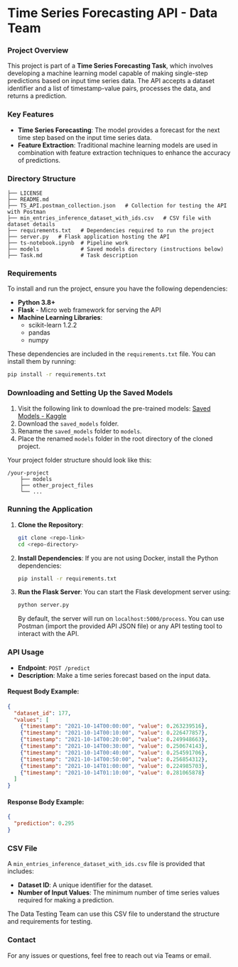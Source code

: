 # Time Series Forecasting API - Data Team

### Project Overview

This project is part of a **Time Series Forecasting Task**, which involves developing a machine learning model capable of making single-step predictions based on input time series data. The API accepts a dataset identifier and a list of timestamp-value pairs, processes the data, and returns a prediction.

### Key Features
- **Time Series Forecasting**: The model provides a forecast for the next time step based on the input time series data.
- **Feature Extraction**: Traditional machine learning models are used in combination with feature extraction techniques to enhance the accuracy of predictions.

### Directory Structure
```
├── LICENSE
├── README.md
├── TS_API.postman_collection.json   # Collection for testing the API with Postman
├── min_entries_inference_dataset_with_ids.csv   # CSV file with dataset details
├── requirements.txt   # Dependencies required to run the project
├── server.py   # Flask application hosting the API
├── ts-notebook.ipynb  # Pipeline work
├── models             # Saved models directory (instructions below)
├── Task.md            # Task description
```

### Requirements
To install and run the project, ensure you have the following dependencies:
- **Python 3.8+**
- **Flask** - Micro web framework for serving the API
- **Machine Learning Libraries**:
  - scikit-learn 1.2.2
  - pandas
  - numpy

These dependencies are included in the `requirements.txt` file. You can install them by running:

```bash
pip install -r requirements.txt
```

### Downloading and Setting Up the Saved Models

1. Visit the following link to download the pre-trained models: [Saved Models - Kaggle](https://www.kaggle.com/code/mariamelseedawy/ts-notebook/output)
2. Download the `saved_models` folder.
3. Rename the `saved_models` folder to `models`.
4. Place the renamed `models` folder in the root directory of the cloned project.

Your project folder structure should look like this:

```
/your-project
    ├── models
    ├── other_project_files
    └── ...
```

### Running the Application

1. **Clone the Repository**:
   ```bash
   git clone <repo-link>
   cd <repo-directory>
   ```

2. **Install Dependencies**:
   If you are not using Docker, install the Python dependencies:
   ```bash
   pip install -r requirements.txt
   ```

3. **Run the Flask Server**:
   You can start the Flask development server using:
   ```bash
   python server.py
   ```
   By default, the server will run on `localhost:5000/process`. You can use Postman (import the provided API JSON file) or any API testing tool to interact with the API.

### API Usage

- **Endpoint**: `POST /predict`
- **Description**: Make a time series forecast based on the input data.

#### Request Body Example:
```json
{
  "dataset_id": 177,
  "values": [
    {"timestamp": "2021-10-14T00:00:00", "value": 0.263239516},
    {"timestamp": "2021-10-14T00:10:00", "value": 0.226477857},
    {"timestamp": "2021-10-14T00:20:00", "value": 0.249948663},
    {"timestamp": "2021-10-14T00:30:00", "value": 0.250674143},
    {"timestamp": "2021-10-14T00:40:00", "value": 0.254591706},
    {"timestamp": "2021-10-14T00:50:00", "value": 0.256854312},
    {"timestamp": "2021-10-14T01:00:00", "value": 0.224985703},
    {"timestamp": "2021-10-14T01:10:00", "value": 0.281065878}
  ]
}
```

#### Response Body Example:
```json
{
  "prediction": 0.295
}
```

### CSV File
A `min_entries_inference_dataset_with_ids.csv` file is provided that includes:
- **Dataset ID**: A unique identifier for the dataset.
- **Number of Input Values**: The minimum number of time series values required for making a prediction.

The Data Testing Team can use this CSV file to understand the structure and requirements for testing.

### Contact
For any issues or questions, feel free to reach out via Teams or email.

